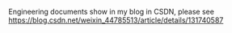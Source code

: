 Engineering documents show in my blog in CSDN, please see https://blog.csdn.net/weixin_44785513/article/details/131740587
